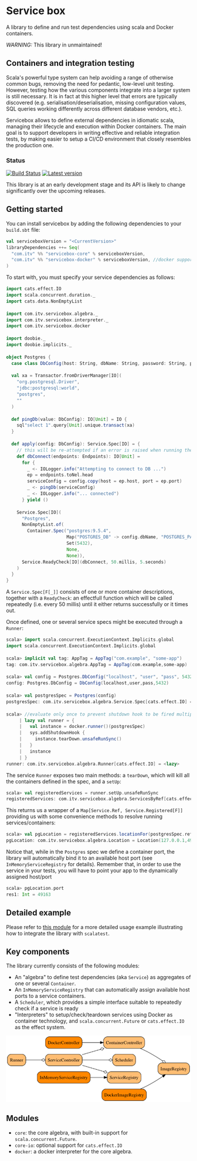 # Service box

A library to define and run test dependencies using scala and Docker containers.

_WARNING:_ This library in unmaintained!

## Containers and integration testing

Scala's powerful type system can help avoiding a range of otherwise common bugs, 
removing the need for pedantic, low-level unit testing. However, testing 
how the various components integrate into a larger system is still necessary. It is in fact at this higher level that errors are 
typically discovered (e.g. serialisation/deserialisation, missing configuration values, SQL queries working differently 
across different database vendors, etc.).

Servicebox allows to define external dependencies in idiomatic scala, managing their lifecycle and execution within 
Docker containers. The main goal is to support developers in writing effective and reliable integration tests, by making
easier to setup a CI/CD environment that closely resembles the production one.

### Status

[![Build Status](https://travis-ci.org/ITV/servicebox.svg?branch=master)](https://travis-ci.org/ITV/servicebox)
[![Latest version](https://index.scala-lang.org/itv/servicebox/servicebox-core/latest.svg?color=orange&v=1)](https://index.scala-lang.org/itv/servicebox/servicebox-core)

This library is at an early development stage and its API is likely to change significantly over the upcoming releases.

## Getting started

You can install servicebox by adding the following dependencies to your `build.sbt` file:

```scala
val serviceboxVersion = "<CurrentVersion>"
libraryDependencies ++= Seq(
  "com.itv" %% "servicebox-core" % serviceboxVersion,
  "com.itv" %% "servicebox-docker" % serviceboxVersion, //docker support
)
```

To start with, you must specify your service dependencies as follows:

```scala
import cats.effect.IO
import scala.concurrent.duration._
import cats.data.NonEmptyList

import com.itv.servicebox.algebra._
import com.itv.servicebox.interpreter._
import com.itv.servicebox.docker

import doobie._
import doobie.implicits._

object Postgres {
  case class DbConfig(host: String, dbName: String, password: String, port: Int)
  
  val xa = Transactor.fromDriverManager[IO](
    "org.postgresql.Driver", 
    "jdbc:postgresql:world",
    "postgres",
    "" 
  )
  
  def pingDb(value: DbConfig): IO[Unit] = IO {
    sql"select 1".query[Unit].unique.transact(xa)
  } 

  def apply(config: DbConfig): Service.Spec[IO] = {
    // this will be re-attempted if an error is raised when running the query
    def dbConnect(endpoints: Endpoints): IO[Unit] =
      for {
        _ <- IOLogger.info("Attempting to connect to DB ...")
        ep = endpoints.toNel.head
        serviceConfig = config.copy(host = ep.host, port = ep.port)
        _ <- pingDb(serviceConfig)
        _ <- IOLogger.info("... connected")
      } yield ()

    Service.Spec[IO](
      "Postgres",
      NonEmptyList.of(
        Container.Spec("postgres:9.5.4",
                       Map("POSTGRES_DB" -> config.dbName, "POSTGRES_PASSWORD" -> config.password),
                       Set(5432),
                       None,
                       None)),
      Service.ReadyCheck[IO](dbConnect, 50.millis, 5.seconds)
    )
  }
}
```

A `Service.Spec[F[_]]` consists of one or more container descriptions, together with a `ReadyCheck`: an effectfull function
which will be called repeatedly (i.e. every 50 millis) until it either returns successfully or it times out.

Once defined, one or several service specs might be executed through a `Runner`:

```scala
scala> import scala.concurrent.ExecutionContext.Implicits.global
import scala.concurrent.ExecutionContext.Implicits.global

scala> implicit val tag: AppTag = AppTag("com.example", "some-app")
tag: com.itv.servicebox.algebra.AppTag = AppTag(com.example,some-app)

scala> val config = Postgres.DbConfig("localhost", "user", "pass", 5432)
config: Postgres.DbConfig = DbConfig(localhost,user,pass,5432)

scala> val postgresSpec = Postgres(config)
postgresSpec: com.itv.servicebox.algebra.Service.Spec[cats.effect.IO] = Spec(Postgres,NonEmptyList(Spec(postgres:9.5.4,Map(POSTGRES_DB -> user, POSTGRES_PASSWORD -> pass),Set(AutoAssign(5432)),None,None,None)),ReadyCheck(Postgres$$$Lambda$11934/1258186473@28be21b9,50 milliseconds,5 seconds,None),Set())

scala> //evaluate only once to prevent shutdown hook to be fired multiple times
     | lazy val runner = {
     |   val instance = docker.runner()(postgresSpec)
     |   sys.addShutdownHook {
     |     instance.tearDown.unsafeRunSync()
     |   }
     |   instance
     | }
runner: com.itv.servicebox.algebra.Runner[cats.effect.IO] = <lazy>
```

The service `Runner` exposes two main methods: a `tearDown`, which will kill all the containers
defined in the spec, and a `setUp`:

```scala
scala> val registeredServices = runner.setUp.unsafeRunSync
registeredServices: com.itv.servicebox.algebra.ServicesByRef[cats.effect.IO] = ServicesByRef(Map(Ref(com.example/some-app/Postgres) -> Registered(Postgres,NonEmptyList(Registered(Ref(com.example/some-app/Postgres/postgres:9.5.4),postgres:9.5.4,Map(POSTGRES_DB -> user, POSTGRES_PASSWORD -> pass),Set((49163,5432)),None,None,None)),Endpoints(NonEmptyList(Location(127.0.0.1,49163,5432))),ReadyCheck(Postgres$$$Lambda$11934/1258186473@28be21b9,50 milliseconds,5 seconds,None),Set())))
```

This returns us a wrapper of a `Map[Service.Ref, Service.Registered[F]]`
providing us with some convenience methods to resolve running services/containers:

```scala
scala> val pgLocation = registeredServices.locationFor(postgresSpec.ref, 5432).unsafeRunSync
pgLocation: com.itv.servicebox.algebra.Location = Location(127.0.0.1,49163,5432)
```

Notice that, while in the `Postgres` spec we define a container port, the library will automatically bind it to
an available host port (see `InMemoryServiceRegistry` for details). Remember that, in order to use the service
in your tests, you will have to point your app to the dynamically assigned host/port

```scala
scala> pgLocation.port
res1: Int = 49163
```

## Detailed example

Please refer to [this module](example) for a more detailed usage example illustrating how to integrate the library
with `scalatest`.

## Key components

The library currently consists of the following modules:

- An "algebra" to define test dependencies (aka `Service`) as aggregates of one or several `Container`.
- An `InMemoryServiceRegistry` that can automatically assign available host ports to a service containers.
- A `Scheduler`, which provides a simple interface suitable to repeatedly check if a service is ready
- "Interpreters" to setup/check/teardown services using Docker as container technology, and `scala.concurrent.Future` or `cats.effect.IO`
as the effect system.

![Component diagram](docs/modules.png)

## Modules

- `core`: the core algebra, with built-in support for `scala.concurrent.Future`.
- `core-io`: optional support for `cats.effect.IO`
- `docker`: a docker interpreter for the core algebra.

